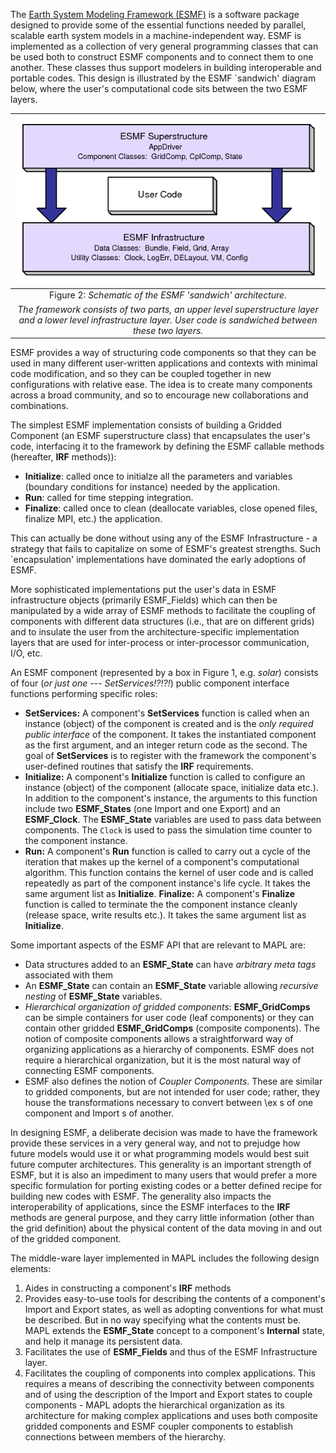 The [Earth System Modeling Framework (ESMF)](http://earthsystemmodeling.org/) is a
software package designed to provide some of the essential functions
needed by parallel, scalable earth system models in a
machine-independent way. ESMF is implemented as a collection of very
general programming classes that can be used both to construct ESMF
components and to connect them to one another.
These classes thus support modelers in building interoperable and portable codes. 
This design is illustrated
by the ESMF `sandwich' diagram below, where the
user's computational code sits between the two ESMF layers.


| ![fig_esmf_sandwich](figs/esmf_sandwich.png 'ESMF Sandwich') |
| :---: |
| Figure 2: *Schematic of the ESMF 'sandwich' architecture.* |
| *The framework consists of two parts, an upper level superstructure layer and a lower level infrastructure layer. User code is sandwiched between these two layers.* |



ESMF provides a way of structuring code components so that they can be used in many different user-written applications and contexts with minimal code modification, and so they can be coupled together in new configurations with relative ease. The idea is to create many components across a broad community, and so to encourage new collaborations and combinations.

The simplest ESMF implementation consists of building a Gridded
Component (an ESMF superstructure class) that encapsulates the user's
code, interfacing it to the framework by defining the ESMF callable
methods (hereafter, __IRF__ methods)):

- __Initialize__: called once to initialze all the parameters and variables (boundary conditions for instance) needed by the application. 
- __Run__: called for time stepping integration.
- __Finalize__: called once to clean (deallocate variables, close opened files, finalize MPI, etc.) the application.

This can actually be done without using any of the ESMF Infrastructure - a
strategy that fails to capitalize on some of ESMF's greatest strengths. 
Such `encapsulation' implementations have dominated the early adoptions of ESMF.

More sophisticated implementations put the user's data in ESMF
infrastructure objects (primarily ESMF_Fields) which can then be
manipulated by a wide array of ESMF methods to facilitate the coupling
of components with different data structures (i.e., that are on
different grids) and to insulate the user
from the architecture-specific implementation layers that are used for
inter-process or inter-processor communication, I/O, etc.

An ESMF component (represented by a box in Figure 1,
e.g. _solar_) consists of four (_or just one --- SetServices!?!?!_) public component interface functions performing specific roles:


* __SetServices:__ A component's __SetServices__ function is called when an
    instance (object) of the component is created and is the 
    _only required public interface_ of the component. It takes the instantiated component as
    the first argument, and an integer return code as the second. The goal of
    __SetServices__ is to register with the framework the component's user-defined routines
    that satisfy the __IRF__ requirements.
* __Initialize:__ A component's __Initialize__ function
    is called to configure an instance (object) of the component (allocate
    space, initialize data etc.). In addition to
    the component's instance, the arguments to this function include two
    __ESMF_States__  (one Import and one Export) and an __ESMF_Clock__. 
    The __ESMF_State__ variables are used to pass data between components. 
    The `Clock` is used to pass the simulation time counter to the component instance.
* __Run:__ A component's __Run__ function is called to
    carry out a cycle of the iteration that makes up the kernel of a component's
    computational algorithm. This function contains the kernel of user code
    and is called repeatedly as part of the
    component instance's life cycle. It takes the same argument list as
    __Initialize__.
__Finalize:__ A component's __Finalize__ function is
    called to terminate the the component instance cleanly (release space,
    write results etc.). It takes the same argument list as __Initialize__.


Some important aspects of the ESMF API that are relevant to
MAPL are:

- Data structures added to an __ESMF_State__ can have _arbitrary meta tags_ 
   associated with them
- An __ESMF_State__ can contain an __ESMF_State__ variable allowing _recursive nesting_
   of __ESMF_State__ variables.
- _Hierarchical organization of gridded components_: __ESMF_GridComps__ can be
   simple containers for user code (leaf components) or they can contain other
   gridded __ESMF_GridComps__ (composite components). The notion of composite components
   allows a straightforward way of organizing applications as a hierarchy of
   components. ESMF does not require a hierarchical organization, but it is
   the most natural way of connecting ESMF components.
- ESMF also defines the notion of _Coupler Components_.
   These are similar to gridded components, but are not intended for user code;
   rather, they house the transformations necessary to convert between \ex s
   of one component and Import s of another.


In designing ESMF, a deliberate decision was made to have the
framework provide these services in a very general way, and not to
prejudge how future models would use it or what programming models
would best suit future computer architectures. This generality is an
important strength of ESMF, but it is also an impediment to many users
that would prefer a more specific formulation for porting existing
codes or a better defined recipe for building new codes with ESMF. The
generality also impacts the interoperability of applications, since
the ESMF interfaces to the __IRF__ methods are general purpose, and they
carry little information (other than the grid definition) about the
physical content of the data moving in and out of the gridded
component.

The middle-ware layer implemented in MAPL  includes the following design elements:

1. Aides in constructing a component's __IRF__ methods
2. Provides easy-to-use tools for describing the contents of a
    component's Import and Export states, as well as adopting conventions for what
    must be described. But in no way specifying what the contents must be.
    MAPL extends the __ESMF_State__ concept to a component's __Internal__ state, and
    help it manage its persistent data.
3. Facilitates the use of __ESMF_Fields__ and thus of the ESMF Infrastructure layer.
4. Facilitates the coupling of components into complex applications. This
    requires a means of describing the connectivity between components and
    of using the description of the Import and Export states to couple
    components - MAPL adopts the hierarchical organization as its
    architecture for making complex applications and uses both composite
    gridded components and ESMF coupler components to establish connections
    between members of the hierarchy.

